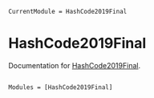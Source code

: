 ```@meta
CurrentModule = HashCode2019Final
```

# HashCode2019Final

Documentation for [HashCode2019Final](https://github.com/gdalle/HashCode2019Final.jl).

```@index
```

```@autodocs
Modules = [HashCode2019Final]
```
